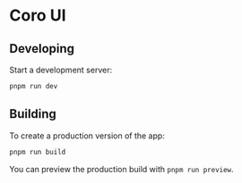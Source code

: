 # Coro UI

## Developing

Start a development server:

```bash
pnpm run dev
```

## Building

To create a production version of the app:

```bash
pnpm run build
```

You can preview the production build with `pnpm run preview`.
